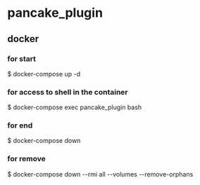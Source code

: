 # pancake_plugin

## docker
### for start
$ docker-compose up -d

### for access to shell in the container
$ docker-compose exec pancake_plugin bash

### for end
$ docker-compose down

### for remove
$ docker-compose down --rmi all --volumes --remove-orphans

